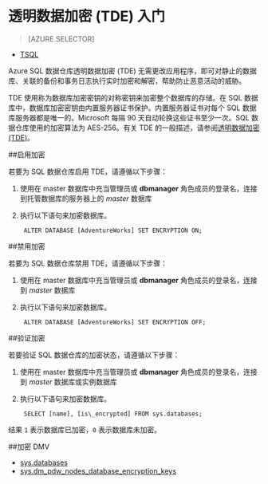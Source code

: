 <!-- Remove Azure portal tde -->
<properties
   pageTitle="SQL 数据仓库透明数据加密 (TDE) TSQL 入门 | Azure"
   description="SQL 数据仓库透明数据加密 (TDE) TSQL 入门"
   services="sql-data-warehouse"
   documentationCenter=""
   authors="ronortloff"
   manager="barbkess"
   editor=""/>

<tags
   ms.service="sql-data-warehouse"
   ms.date="06/07/2016"
   wacn.date="07/04/2016"/>

# 透明数据加密 (TDE) 入门
> [AZURE.SELECTOR]
- [TSQL](/documentation/articles/sql-data-warehouse-encryption-tde-tsql)
<!-- - [Azure 门户](/documentation/articles/sql-data-warehouse-encryption-tde) -->

Azure SQL 数据仓库透明数据加密 (TDE) 无需更改应用程序，即可对静止的数据库、关联的备份和事务日志执行实时加密和解密，帮助防止恶意活动的威胁。

TDE 使用称为数据库加密密钥的对称密钥来加密整个数据库的存储。在 SQL 数据库中，数据库加密密钥由内置服务器证书保护。内置服务器证书对每个 SQL 数据库服务器都是唯一的。Microsoft 每隔 90 天自动轮换这些证书至少一次。SQL 数据仓库使用的加密算法为 AES-256。有关 TDE 的一般描述，请参阅[透明数据加密 (TDE)]。

##启用加密

若要为 SQL 数据仓库启用 TDE，请遵循以下步骤：

1. 使用在 master 数据库中充当管理员或 **dbmanager** 角色成员的登录名，连接到托管数据库的服务器上的 *master* 数据库
2. 执行以下语句来加密数据库。


	    ALTER DATABASE [AdventureWorks] SET ENCRYPTION ON;


##禁用加密

若要为 SQL 数据仓库禁用 TDE，请遵循以下步骤：

1. 使用在 master 数据库中充当管理员或 **dbmanager** 角色成员的登录名，连接到 *master* 数据库
2. 执行以下语句来加密数据库。


	    ALTER DATABASE [AdventureWorks] SET ENCRYPTION OFF;


##验证加密

若要验证 SQL 数据仓库的加密状态，请遵循以下步骤：

1. 使用在 master 数据库中充当管理员或 **dbmanager** 角色成员的登录名，连接到 *master* 数据库或实例数据库
2. 执行以下语句来加密数据库。


	    SELECT [name], [is\_encrypted] FROM sys.databases;


结果 ```1``` 表示数据库已加密，```0``` 表示数据库未加密。

##加密 DMV  

- [sys.databases][] 
- [sys.dm\_pdw\_nodes\_database\_encryption\_keys][]


<!--Anchors-->
[透明数据加密 (TDE)]: https://msdn.microsoft.com/zh-cn/library/bb934049.aspx
[sys.databases]: http://msdn.microsoft.com/zh-cn/library/ms178534.aspx
[sys.dm\_pdw\_nodes\_database\_encryption\_keys]: https://msdn.microsoft.com/zh-cn/library/mt203922.aspx

<!--Image references-->

<!--Link references-->

<!---HONumber=Mooncake_0627_2016-->